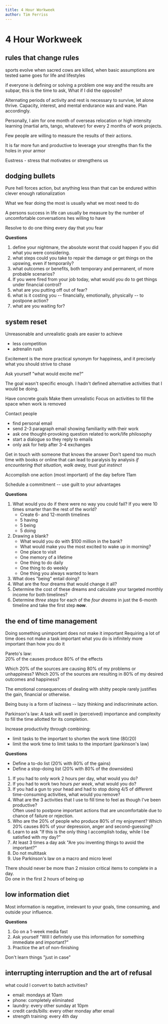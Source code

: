 ```yaml
---
title: 4 Hour Workweek
author: Tim Ferriss
---
```


# 4 Hour Workweek

## rules that change rules

sports evolve when sacred cows are killed, when basic assumptions are tested
same goes for life and lifestyles

if everyone is defining or solving a problem one way and the results are subpar, this is the time to ask, What if I did the opposite?

Alternating periods of activity and rest is necessary to survive, let alone thrive. Capacity, interest, and mental endurance wax and wane. Plan accordingly.

Personally, I aim for one month of overseas relocation or high intensity learning (martial arts, tango, whatever) for every 2 months of work projects.

Few people are willing to measure the results of their actions.

It is far more fun and productive to leverage your strengths than fix the holes in your armor

Eustress - stress that motivates or strengthens us

## dodging bullets

Pure hell forces action, but anything less than that can be endured within clever enough rationalization

What we fear doing the most is usually what we most need to do

A persons success in life can usually be measure by the number of uncomfortable conversations hes willing to have

Resolve to do one thing every day that you fear

__Questions__

1. define your nightmare, the absolute worst that could happen if you did what you were considering.
1. what steps could you take to repair the damage or get things on the upswing, even if temporarily?
1. what outcomes or benefits, both temporary and permanent, of more probable scenarios?
1. If you were fired from your job today, what would you do to get things under financial control?
1. what are you putting off out of fear?
1. what is it costing you -- financially, emotionally, physically -- to postpone action?
1. what are you waiting for?

## system reset

Unreasonable and unrealistic goals are easier to achieve
- less competition
- adrenalin rush

Excitement is the more practical synonym for happiness, and it precisely what you should strive to chase

Ask yourself "what would excite me?"

The goal wasn't specific enough. I hadn't defined alternative activities that I would be doing.

Have concrete goals
Make them unrealistic
Focus on activities to fill the space when work is removed

Contact people
- find personal email
- send 2-3 paragraph email showing familiarity with their work
- ask one thought-provoking question related to work/life philosophy
- start a dialogue so they reply to emails
- only ask for help after 3-4 exchanges

Get in touch with someone that knows the answer
Don't spend too much time with books or online that can lead to paralysis by analysis
_if encountering that situation, walk away, trust gut instinct_

Accomplish one action (most important) of the day before 11am

Schedule a commitment -- use guilt to your advantages

__Questions__

1. What would you do if there were no way you could fail?  If you were 10 times smarter than the rest of the world?
    - Create 6- and 12-month timelines
    - 5 having
    - 5 being
    - 5 doing
1. Drawing a blank?
    - What would you do with $100 million in the bank?
    - What would make you the most excited to wake up in morning?
    - One place to visit
    - One memory of a lifetime
    - One thing to do daily
    - One thing to do weekly
    - One thing you always wanted to learn
1. What does "being" entail doing?
1. What are the four dreams that would change it all?
1. Determine the cost of these dreams and calculate your targeted monthly income for both timelines?
1. Determine _three steps_ for each of the _four dreams_ in just the 6-month timeline and take the first step __now__.

## the end of time management

Doing something unimportant does not make it important
Requiring a lot of time does not make a task important
what you do is infinitely more important than how you do it

Pareto's law:  
20% of the causes produce 80% of the effects

Which 20% of the sources are causing 80% of my problems or unhappiness? 
Which 20% of the sources are resulting in 80% of my desired outcomes and happiness?

The emotional consequences of dealing with shitty people rarely justifies the gain, financial or otherwise.

Being busy is a form of laziness -- lazy thinking and indiscriminate action.

Parkinson's law:
A task will swell in (perceived) importance and complexity to fill the time allotted for its completion.

Increase productivity through combining:

- limit tasks to the important to shorten the work time (80/20)
- limit the work time to limit tasks to the important (parkinson's law)

__Questions__

- Define a to-do list (20% with 80% of the gains)
- Define a stop-doing list (20% with 80% of the downsides)

1. If you had to only work 2 hours per day, what would you do?
1. If you had to work two hours _per week_, what would you do?
1. If you had a gun to your head and had to stop doing 4/5 of different time-consuming activities, what would you remove?
1. What are the 3 activities that I use to fill time to feel as though I've been productive?  
    Often used to postpone important actions that are uncomfortable due to chance
    of failure or rejection.
1. Who are the 20% of people who produce 80% of my enjoyment?  Which 20% causes 80% of your depression, anger and second-guessing?
1. Learn to ask "If this is the only thing I accomplish today, while I be satisfied with my day?"
1. At least 3 times a day ask "Are you inventing things to avoid the important?"
1. Do not multitask
1. Use Parkinson's law on a macro and micro level

There should never be more than 2 mission critical items to complete in a day.  
Do one in the first 2 hours of being up

## low information diet

Most information is negative, irrelevant to your goals, time consuming, and outside your influence.

__Questions__

1. Go on a 1-week media fast
1. Ask yourself "Will I definitely use this information for something immediate and important?"
1. Practice the art of non-finishing

Don't learn things "just in case"

## interrupting interruption and the art of refusal

what could I convert to batch activities?

- email: mondays at 10am
- phone: completely eliminated
- laundry: every other sunday at 10pm
- credit cards/bills: every other monday after email
- strength training: every 4th day